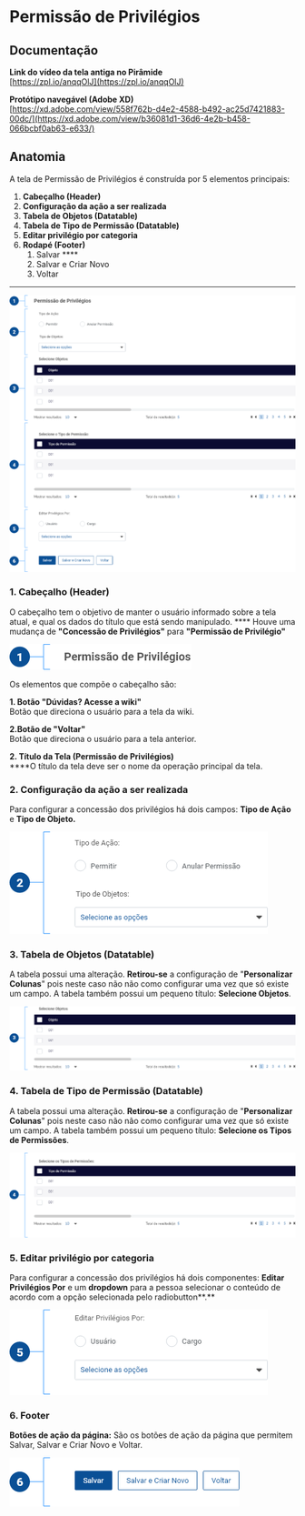# Permissão de Privilégios

## Documentação

**Link do vídeo da tela antiga no Pirâmide**\
[https://zpl.io/anqqOlJ](https://zpl.io/anqqOlJ)

**Protótipo navegável (Adobe XD)**\
[https://xd.adobe.com/view/558f762b-d4e2-4588-b492-ac25d7421883-00dc/](https://xd.adobe.com/view/b36081d1-36d6-4e2b-b458-066bcbf0ab63-e633/)

## Anatomia

A tela de Permissão de Privilégios é construída por 5 elementos principais:

1. **Cabeçalho (Header)**
2. **Configuração da ação a ser realizada**
3. **Tabela de Objetos (Datatable)**
4. **Tabela de Tipo de Permissão (Datatable)**
5. **Editar privilégio por categoria**
6. **Rodapé (Footer)**
   1. Salvar ****&#x20;
   2. Salvar e Criar Novo
   3. Voltar

****

![](<../../../.gitbook/assets/image (1).png>)

### 1. Cabeçalho (Header)

O cabeçalho tem o objetivo de manter o usuário informado sobre a tela atual, e qual os dados do título que está sendo manipulado. **** Houve uma mudança de **"Concessão de Privilégios"** para **"Permissão de Privilégio"**

![](<../../../.gitbook/assets/image (110).png>)

Os elementos que compõe o cabeçalho são:

**1. Botão "Dúvidas? Acesse a wiki"**\
Botão que direciona o usuário para a tela da wiki.

**2.Botão de "Voltar"**\
Botão que direciona o usuário para a tela anterior.

**2. Título da Tela (Permissão de Privilégios)**\
****O título da tela deve ser o nome da operação principal da tela.

### 2. Configuração da ação a ser realizada

Para configurar a concessão dos privilégios há dois campos: **Tipo de Ação** e **Tipo de Objeto.**&#x20;

![](<../../../.gitbook/assets/image (221).png>)

### 3. Tabela de Objetos (Datatable)

A tabela possui uma alteração. **Retirou-se** a configuração de "**Personalizar Colunas**" pois neste caso não não como configurar uma vez que só existe um campo. A tabela também possui um pequeno título: **Selecione Objetos**.

![](<../../../.gitbook/assets/image (164).png>)

### 4. Tabela de Tipo de Permissão (Datatable)

A tabela possui uma alteração. **Retirou-se** a configuração de "**Personalizar Colunas**" pois neste caso não não como configurar uma vez que só existe um campo. A tabela também possui um pequeno título: **Selecione os Tipos de Permissões**.

![](<../../../.gitbook/assets/image (93).png>)

### 5. Editar privilégio por categoria

Para configurar a concessão dos privilégios há dois componentes: **Editar Privilégios Por** e um **dropdown** para a pessoa selecionar o conteúdo de acordo com a opção selecionada pelo radiobutton**.**&#x20;

![](<../../../.gitbook/assets/image (75).png>)

### 6. Footer

**Botões de ação da página:** São os botões de ação da página que permitem Salvar,  Salvar e Criar Novo e Voltar. &#x20;

![](<../../../.gitbook/assets/image (214).png>)
